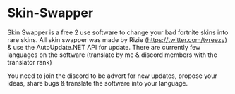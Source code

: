 # Skin-Swapper
Skin Swapper is a free 2 use software to change your bad fortnite skins into rare skins.
All skin swapper was made by Rizie (https://twitter.com/tvreezy) & use the AutoUpdate.NET API for update.
There are currently few languages on the software (translate by me & discord members with the translator rank)

You need to join the discord to be advert for new updates, propose your ideas, share bugs & translate the software into your language.
